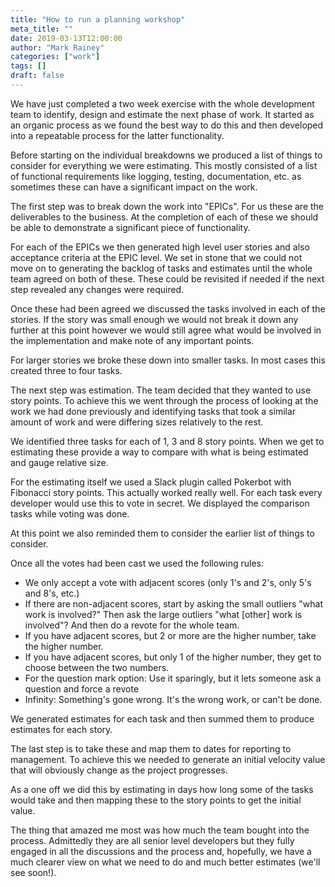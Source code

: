 ```yaml
---
title: "How to run a planning workshop"
meta_title: ""
date: 2019-03-13T12:00:00
author: "Mark Rainey"
categories: ["work"]
tags: []
draft: false
---
```

We have just completed a two week exercise with the whole development team to identify, design and estimate the next phase of work. It started as an organic process as we found the best way to do this and then developed into a repeatable process for the latter functionality.

Before starting on the individual breakdowns we produced a list of things to consider for everything we were estimating. This mostly consisted of a list of functional requirements like logging, testing, documentation, etc. as sometimes these can have a significant impact on the work.

The first step was to break down the work into "EPICs". For us these are the deliverables to the business. At the completion of each of these we should be able to demonstrate a significant piece of functionality.

For each of the EPICs we then generated high level user stories and also acceptance criteria at the EPIC level. We set in stone that we could not move on to generating the backlog of tasks and estimates until the whole team agreed on both of these. These could be revisited if needed if the next step revealed any changes were required.

Once these had been agreed we discussed the tasks involved in each of the stories. If the story was small enough we would not break it down any further at this point however we would still agree what would be involved in the implementation and make note of any important points.

For larger stories we broke these down into smaller tasks. In most cases this created three to four tasks.

The next step was estimation. The team decided that they wanted to use story points. To achieve this we went through the process of looking at the work we had done previously and identifying tasks that took a similar amount of work and were differing sizes relatively to the rest. 

We identified three tasks for each of 1, 3 and 8 story points. When we get to estimating these provide a way to compare with what is being estimated and gauge relative size.

For the estimating itself we used a Slack plugin called Pokerbot with Fibonacci story points. This actually worked really well. For each task every developer would use this to vote in secret. We displayed the comparison tasks while voting was done.

At this point we also reminded them to consider the earlier list of things to consider.

Once all the votes had been cast we used the following rules:

- We only accept a vote with adjacent scores (only 1's and 2's, only 5's and 8's, etc.)
- If there are non-adjacent scores, start by asking the small outliers "what work is involved?" Then ask the large outliers "what [other] work is involved"? And then do a revote for the whole team.
- If you have adjacent scores, but 2 or more are the higher number, take the higher number.
- If you have adjacent scores, but only 1 of the higher number, they get to choose between the two numbers.
- For the question mark option: Use it sparingly, but it lets someone ask a question and force a revote
- Infinity: Something's gone wrong. It's the wrong work, or can't be done.

We generated estimates for each task and then summed them to produce estimates for each story.

The last step is to take these and map them to dates for reporting to management. To achieve this we needed to generate an initial velocity value that will obviously change as the project progresses. 

As a one off we did this by estimating in days how long some of the tasks would take and then mapping these to the story points to get the initial value.

The thing that amazed me most was how much the team bought into the process. Admittedly they are all senior level developers but they fully engaged in all the discussions and the process and, hopefully, we have a much clearer view on what we need to do and much better estimates (we'll see soon!).

